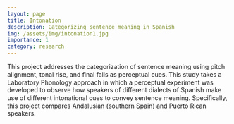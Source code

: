 ```yaml
---
layout: page
title: Intonation
description: Categorizing sentence meaning in Spanish
img: /assets/img/intonation1.jpg
importance: 1
category: research
---
```


This project addresses the categorization of sentence meaning using pitch alignment, tonal rise, and ﬁnal falls as perceptual cues. This study takes a Laboratory Phonology approach in which a perceptual experiment was developed to observe how speakers of different dialects of Spanish make use of different intonational cues to convey sentence meaning. Speciﬁcally, this project compares Andalusian (southern Spain) and Puerto Rican speakers.
